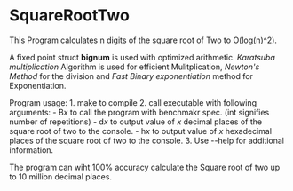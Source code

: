 # SquareRootTwo

This Program calculates n digits of the square root of Two to O(log(n)^2).

A fixed point struct **bignum** is used with optimized arithmetic. *Karatsuba multiplication* Algorithm is used for efficient Mulitplication, *Newton's Method* for the division and *Fast Binary exponentiation* method for Exponentiation. 

Program usage:
    1. make to compile
    2. call executable with following arguments:
       - B*x* to call the program with benchmakr spec. (int signifies number of repetitions)
       - d*x* to output value of *x* decimal places of the square root of two to the console.
       - h*x* to output value of *x* hexadecimal places of the square root of two to the console.
    3. Use --help for additional information.


The program can wiht 100% accuracy calculate the Square root of two up to 10 million decimal places. 